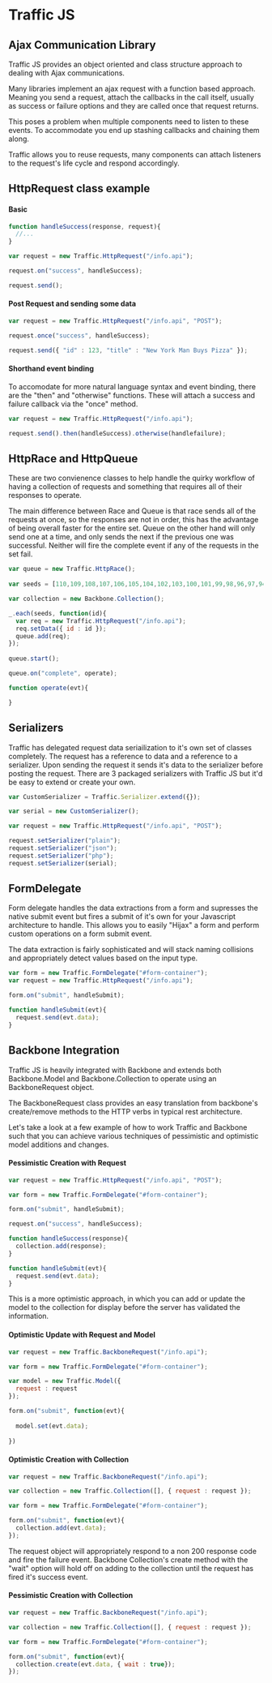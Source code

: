 # Traffic JS

## Ajax Communication Library

Traffic JS provides an object oriented and class structure approach to dealing with 
Ajax communications.

Many libraries implement an ajax request with a function based approach.  
Meaning you send a request, attach the callbacks in the call itself, usually as
success or failure options and they are called once that request returns.

This poses a problem when multiple components need to listen to these events. 
To accommodate you end up stashing callbacks and chaining them along.

Traffic allows you to reuse requests, many components can attach
listeners to the request's life cycle and respond accordingly.  




HttpRequest class example
-------------------------

#### Basic 

```javascript
function handleSuccess(response, request){ 
  //... 
}

var request = new Traffic.HttpRequest("/info.api");

request.on("success", handleSuccess);

request.send();

```

#### Post Request and sending some data

```javascript
var request = new Traffic.HttpRequest("/info.api", "POST");

request.once("success", handleSuccess);

request.send({ "id" : 123, "title" : "New York Man Buys Pizza" });
```

#### Shorthand event binding

To accomodate for more natural language syntax and event binding, 
there are the "then" and "otherwise" functions.  These will attach a
success and failure callback via the "once" method.
```javascript
var request = new Traffic.HttpRequest("/info.api");

request.send().then(handleSuccess).otherwise(handlefailure);
```

HttpRace and HttpQueue
----------------------
These are two convienence classes to help handle the quirky
workflow of having a collection of requests and something
that requires all of their responses to operate.

The main difference between Race and Queue is that race sends all of the requests at once, so
the responses are not in order, this has the advantage of being overall faster for the entire set.
Queue on the other hand will only send one at a time, and only sends the next if the previous one
was successful.  Neither will fire the complete event if any of the requests in the set fail.

```javascript
var queue = new Traffic.HttpRace();
  
var seeds = [110,109,108,107,106,105,104,102,103,100,101,99,98,96,97,94,95,93,92,91,90,89,88,87,86,85,84,83,82,81];

var collection = new Backbone.Collection();

_.each(seeds, function(id){
  var req = new Traffic.HttpRequest("/info.api");
  req.setData({ id : id });
  queue.add(req);
});
    
queue.start();

queue.on("complete", operate);

function operate(evt){

}
```

Serializers
-----------

Traffic has delegated request data seriailization to it's own set of classes completely.
The request has a reference to data and a reference to a serializer.  Upon sending the request
it sends it's data to the serializer before posting the request.  There are 3 packaged serializers
with Traffic JS but it'd be easy to extend or create your own.


```javascript
var CustomSerializer = Traffic.Serializer.extend({});

var serial = new CustomSerializer();

var request = new Traffic.HttpRequest("/info.api", "POST");

request.setSerializer("plain");
request.setSerializer("json");
request.setSerializer("php");
request.setSerializer(serial);
```

FormDelegate
------------

Form delegate handles the data extractions from a form and supresses the native submit event
but fires a submit of it's own for your Javascript architecture to handle.  This allows you to 
easily "Hijax" a form and perform custom operations on a form submit event.

The data extraction is fairly sophisticated and will stack naming collisions and appropriately
detect values based on the input type.

```javascript
var form = new Traffic.FormDelegate("#form-container");
var request = new Traffic.HttpRequest("/info.api");

form.on("submit", handleSubmit);

function handleSubmit(evt){
  request.send(evt.data);
}
```

Backbone Integration
--------------------

Traffic JS is heavily integrated with Backbone and extends both 
Backbone.Model and Backbone.Collection to operate using an BackboneRequest object.

The BackboneRequest class provides an easy translation from backbone's create/remove methods
to the HTTP verbs in typical rest architecture.  

Let's take a look at a few example of how to work Traffic and Backbone such that you can achieve
various techniques of pessimistic and optimistic model additions and changes.

#### Pessimistic Creation with Request
```javascript
var request = new Traffic.HttpRequest("/info.api", "POST");

var form = new Traffic.FormDelegate("#form-container");

form.on("submit", handleSubmit);

request.on("success", handleSuccess);

function handleSuccess(response){
  collection.add(response);
}

function handleSubmit(evt){
  request.send(evt.data);
}
```

This is a more optimistic approach, in which you can add or update the model to the collection
for display before the server has validated the information.

#### Optimistic Update with Request and Model
```javascript
var request = new Traffic.BackboneRequest("/info.api");

var form = new Traffic.FormDelegate("#form-container");

var model = new Traffic.Model({
  request : request
});

form.on("submit", function(evt){
  
  model.set(evt.data);
  
})
```

#### Optimistic Creation with Collection
```javascript
var request = new Traffic.BackboneRequest("/info.api");

var collection = new Traffic.Collection([], { request : request });

var form = new Traffic.FormDelegate("#form-container");

form.on("submit", function(evt){
  collection.add(evt.data);
});
```

The request object will appropriately respond to a non 200 response code
and fire the failure event.  Backbone Collection's create method with the "wait"
option will hold off on adding to the collection until the request
has fired it's success event.

#### Pessimistic Creation with Collection
```javascript
var request = new Traffic.BackboneRequest("/info.api");

var collection = new Traffic.Collection([], { request : request });

var form = new Traffic.FormDelegate("#form-container");

form.on("submit", function(evt){
  collection.create(evt.data, { wait : true});
});
```







